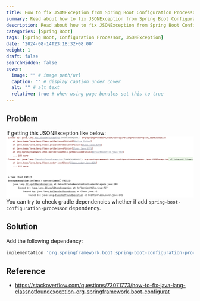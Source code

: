 ```yaml
---
title: How to fix JSONException from Spring Boot Configuration Processor
summary: Read about how to fix JSONException from Spring Boot Configuration Processor
description: Read about how to fix JSONException from Spring Boot Configuration Processor
categories: [Spring Boot]
tags: [Spring Boot, Configuration Processor, JSONException]
date: '2024-08-14T23:18:32+08:00'
weight: 1
draft: false
searchHidden: false
cover:
  image: "" # image path/url
  caption: "" # display caption under cover
  alt: "" # alt text
  relative: true # when using page bundles set this to true
---
```


## Problem
If getting this JSONException like below:
![Configuration Processor Json Exception](images/JsonException.png)
You can try to check gradle dependencies whether if add ```spring-boot-configuration-processor``` dependency.

## Solution
Add the following dependency:
```gradle
implementation 'org.springframework.boot:spring-boot-configuration-processor'
```

## Reference
* https://stackoverflow.com/questions/73071773/how-to-fix-java-lang-classnotfoundexception-org-springframework-boot-configurat
